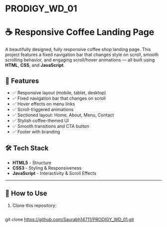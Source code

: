 # PRODIGY_WD_01
# ☕ Responsive Coffee Landing Page

A beautifully designed, fully responsive coffee shop landing page. This project features a fixed navigation bar that changes style on scroll, smooth scrolling behavior, and engaging scroll/hover animations — all built using **HTML**, **CSS**, and **JavaScript**.



## 🚀 Features

- ✅ Responsive layout (mobile, tablet, desktop)
- ✅ Fixed navigation bar that changes on scroll
- ✅ Hover effects on menu links
- ✅ Scroll-triggered animations
- ✅ Sectioned layout: Home, About, Menu, Contact
- ✅ Stylish coffee-themed UI
- ✅ Smooth transitions and CTA button
- ✅ Footer with branding



## 🛠 Tech Stack

- **HTML5** - Structure
- **CSS3** - Styling & Responsiveness
- **JavaScript** - Interactivity & Scroll Effects


---

## 🎯 How to Use

1. Clone this repository:
   ```bash
  git clone https://github.com/Saurabh14711/PRODIGY_WD_01.git



